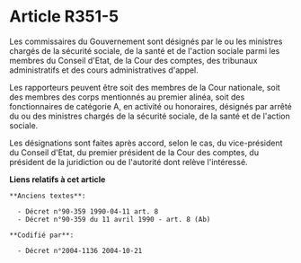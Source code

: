 # Article R351-5

Les commissaires du Gouvernement sont désignés par le ou les ministres chargés de la sécurité sociale, de la santé et de
l'action sociale parmi les membres du Conseil d'Etat, de la Cour des comptes, des tribunaux administratifs et des cours
administratives d'appel.

Les rapporteurs peuvent être soit des membres de la Cour nationale, soit des membres des corps mentionnés au premier alinéa,
soit des fonctionnaires de catégorie A, en activité ou honoraires, désignés par arrêté du ou des ministres chargés de la
sécurité sociale, de la santé et de l'action sociale.

Les désignations sont faites après accord, selon le cas, du vice-président du Conseil d'Etat, du premier président de la Cour
des comptes, du président de la juridiction ou de l'autorité dont relève l'intéressé.

**Liens relatifs à cet article**

	**Anciens textes**:

	  - Décret n°90-359 1990-04-11 art. 8
	  - Décret n°90-359 du 11 avril 1990 - art. 8 (Ab)

	**Codifié par**:

	  - Décret n°2004-1136 2004-10-21
